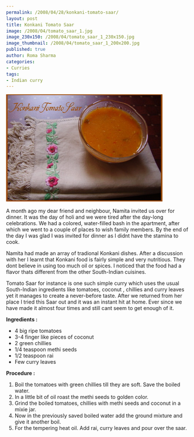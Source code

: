 ```yaml
--- 
permalink: /2008/04/28/konkani-tomato-saar/
layout: post
title: Konkani Tomato Saar
image: /2008/04/tomato_saar_1.jpg
image_230x150: /2008/04/tomato_saar_1_230x150.jpg
image_thumbnail: /2008/04/tomato_saar_1_200x200.jpg
published: true
author: Roma Sharma
categories: 
- Curries
tags:
- Indian curry
---
```

<a href="/2008/04/tomato_saar_1.jpg"><img class="alignnone size-full wp-image-264" src="/2008/04/tomato_saar_1.jpg" alt="" width="428" height="293" /></a>

A month ago my dear friend and neighbour, Namita invited us over for dinner. It was the day of holi and we were tired after the day-long celebrations. We had a colored, water-filled bash in the apartment, after which we went to a couple of places to wish family members. By the end of the day I was glad I was invited for dinner as I didnt have the stamina to cook.

Namita had made an array of tradional Konkani dishes. After a discussion with her I learnt that Konkani food is fairly simple and very nutritious. They dont believe in using too much oil or spices. I noticed that the food had a flavor thats different from the other South-Indian cuisines.

Tomato Saar for instance is one such simple curry which uses the usual South-Indian ingredients like tomatoes, coconut , chillies and curry leaves yet it manages to create a never-before taste. After we returned from her place I tried this Saar out and it was an instant hit at home. Ever since we have made it almost four times and still cant seem to get enough of it.

<strong>Ingredients :</strong>
<ul>
	<li>4 big ripe tomatoes</li>
	<li>3-4 finger like pieces of coconut</li>
	<li>2 green chillies</li>
	<li>1/4 teaspoon methi seeds</li>
	<li>1/2 teaspoon rai</li>
	<li>Few curry leaves</li>
</ul>
<strong>Procedure :</strong>
<ol>
	<li>Boil the tomatoes with green chillies till they are soft. Save the boiled water.</li>
	<li>In a little bit of oil roast the methi seeds to golden color.</li>
	<li>Grind the boiled tomatoes, chillies with methi seeds and coconut in a mixie jar.</li>
	<li>Now in the previously saved boiled water add the ground mixture and give it another boil.</li>
	<li>For the tempering heat oil. Add rai, curry leaves and pour over the saar.</li>
</ol>
